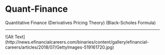 # Quant-Finance
Quantitative Finance (Derivatives Pricing Theory) (Black-Scholes Formula)
<hr>
![Alt Text](http://news.efinancialcareers.com/binaries/content/gallery/efinancial-careers/articles/2018/07/GettyImages-519161720.jpg)
